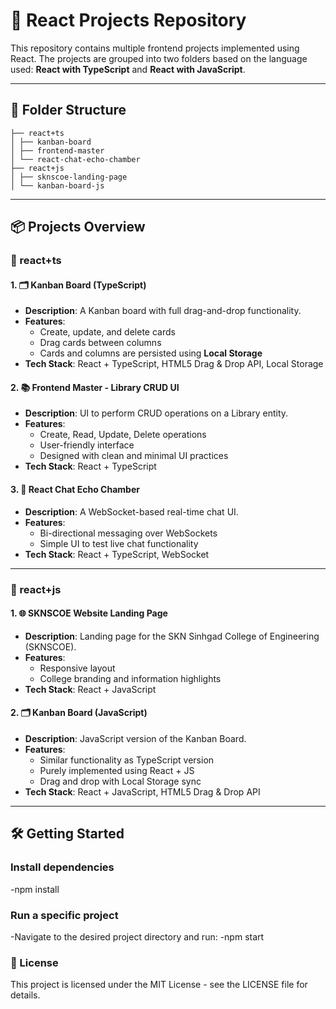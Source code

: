 # 🚀 React Projects Repository

This repository contains multiple frontend projects implemented using React. The projects are grouped into two folders based on the language used: **React with TypeScript** and **React with JavaScript**.

---

## 📁 Folder Structure
```text
├── react+ts
│ ├── kanban-board
│ ├── frontend-master
│ └── react-chat-echo-chamber
├── react+js
│ ├── sknscoe-landing-page
│ └── kanban-board-js
```
---

## 📦 Projects Overview

### 📂 react+ts

#### 1. 🗂 Kanban Board (TypeScript)
- **Description**: A Kanban board with full drag-and-drop functionality.
- **Features**:
  - Create, update, and delete cards
  - Drag cards between columns
  - Cards and columns are persisted using **Local Storage**
- **Tech Stack**: React + TypeScript, HTML5 Drag & Drop API, Local Storage

#### 2. 📚 Frontend Master - Library CRUD UI
- **Description**: UI to perform CRUD operations on a Library entity.
- **Features**:
  - Create, Read, Update, Delete operations
  - User-friendly interface
  - Designed with clean and minimal UI practices
- **Tech Stack**: React + TypeScript

#### 3. 💬 React Chat Echo Chamber
- **Description**: A WebSocket-based real-time chat UI.
- **Features**:
  - Bi-directional messaging over WebSockets
  - Simple UI to test live chat functionality
- **Tech Stack**: React + TypeScript, WebSocket

---

### 📂 react+js

#### 1. 🌐 SKNSCOE Website Landing Page
- **Description**: Landing page for the SKN Sinhgad College of Engineering (SKNSCOE).
- **Features**:
  - Responsive layout
  - College branding and information highlights
- **Tech Stack**: React + JavaScript

#### 2. 🗂 Kanban Board (JavaScript)
- **Description**: JavaScript version of the Kanban Board.
- **Features**:
  - Similar functionality as TypeScript version
  - Purely implemented using React + JS
  - Drag and drop with Local Storage sync
- **Tech Stack**: React + JavaScript, HTML5 Drag & Drop API

---

## 🛠 Getting Started

### Install dependencies
-npm install

### Run a specific project
-Navigate to the desired project directory and run:
-npm start

### 📄 License
This project is licensed under the MIT License - see the LICENSE file for details.




